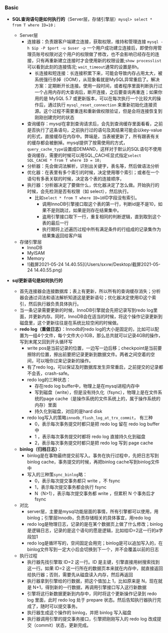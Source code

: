 ### Basic

- **SQL查询语句是如何执行的**（Server层，存储引擎层）`mysql> select * from T where ID=10；`
  - Server层
    - 连接器：负责跟客户端建立连接，获取权限，维持和管理连接 `mysql -h $ip -P $port -u $user -p` 一个用户成功建立连接后，即使你用管理员账号权限对这个用户的权限做了修改，也不会影响已经存在的连接，只有再重新建立连接时才会使用新的权限设置;`show processlist` 可以看到此刻的连接情况; `wait_timeout`通常的设置是8h。
      - 长连接和短连接：长连接积累下来，可能会导致内存占用太大，被系统强行杀掉（OOM），从现象看就是MySQL异常重启了。解决方案：定期断开长连接。使用一段时间，或者程序里面判断执行过一个占用内存的大查询后，断开连接，之后要查询再重连；如果你用的是 MySQL 5.7 或更新版本，可以在每次执行一个比较大的操作后，通过执行 `mysql_reset_connection` 来重新初始化连接资源。这个过程不需要重连和重新做权限验证，但是会将连接恢复到刚刚创建完时的状态
    - 查询缓存：mysql在拿到查询请求后，会先到查询缓存里面看看，之前是否执行了这条语句，之前执行过的语句及其结果可能会以key-value的形式，直接缓存在内存中。弊端是，当表被更新了，所有跟表有关的缓存都会被删掉。mysql提供了按需使用的方式，`query_cache_type`设置成DEMAND，这样对于默认的SQL语句不使用查询缓存，需要的时候可以用SQL_CACHE显式指定`select SQL_CACHE * from T where ID = 10;`
    - 分析器：先会做词法解析，识别出关键字，表名等，然后做语法分析
    - 优化器：在表里有多个索引的时候，决定使用哪个索引；或者在一个语句有多表关联的时候，决定各个表的连接顺序，
    - 执行器：分析器决定了要做什么，优化器决定了怎么做。开始执行的时候，会先检测是否有权限（如 select），然后执行。
      - 比如`select * from T where ID=10`ID字段没有索引。
        - 调用InnoDB引擎接口取这个表的第一行，判断id是不是10，如果不是则跳过，如果是则存在结果集中。
        - 盗用引擎接口取下一行，重复相同的判断逻辑，直到取到这个表的最后一行
        - 执行期将上述遍历过程中所有满足条件的行组成的记录集作为结果集返回给客户端
  - 存储引擎层
    - InnoDB
    - MyISAM
    - Memory
    - ![截屏2021-05-24 14.40.55](/Users/sxvw/Desktop/截屏2021-05-24 14.40.55.png)

- **sql更新语句是如何执行的**
  - 首先连接器会连接数据库；表上有更新，所以所有的查询缓存消失；分析器会通过词法和语法解析知道这是更新语句；优化器决定使用ID这个索引，然后执行器负责具体执行。
  - 当一条记录需要更新的时候，InnoDB引擎就会先把记录写到redo log里面，并更新内存。同时，InnoDB会在适当的时候，将这个操作记录更新到磁盘里，这个更新往往是在系统比较空闲的时候做。
  - **redo log（重做日志）**：Innodb的redo log的大小是固定的，比如可以配置为一组4个文件，每个文件大小1GB，那么总共就可以记录4GB的操作，写到末尾又回到开头循环写
    - write pos是当前记录的位置，一边写一边后移；checkpoint是当前要擦除的位置，擦出前要把记录更新到数据文件。两者之间空着的空间，可以哦你过来记录新的操作。
    - 有了redo log，可以保证及时数据库发生异常重启，之前提交的记录都不会丢，crash-safe。
    - redo log的三种状态：
      - 存在redo log buffer中，物理上是在mysql进程内存中
      - 写到磁盘（write），但是没有持久化（fsync），物理上是在文件系统的page cache（是操作系统的文件系统上的，属于操作系统的内存）里面
      - 持久化到磁盘，对应的是hard disk
    - redo log写入的策略`innodb_flush_log_at_trx_commit`， 有三种
      - 0，表示每次事务提交时都只是把 redo log 留在 redo log buffer 中
      - 1 ，表示每次事务提交时都将 redo log 直接持久化到磁盘
      - 2，表示每次事务提交时都只是把 redo log 写到 page cache
  - **binlog（归档日志）**：
    - binlog是在事物最终提交前写入。事务在执行过程中，先把日志写到binlog cache，事务提交的时候，再把binlog cache写到binlog文件中
    - 写入的三种策`sync_binlog`略：
      - 0，表示每次提交事务都只 write ，不 fsync 
      - 1，表示每次提交事务都会执行 fsync 
      - N（N>1），表示每次提交事务都 write ，但累积 N 个事务后才 fsync 
  - 对比
    - server层，主要是mysql功能层面的事情，所有引擎都可以使用，用binlog；引擎层Innodb，负责存储相关的具体事宜，用redo log
    - redo log是物理日志，记录的是在某个数据页上做了什么修改；binlog是逻辑日志，记录的是这个语句的愿是逻辑，比如给ID=2这一行的a字段加1
    - redo log是循环写的，空间固定会用完；binlog是可以追加写入的，在binlog文件写到一定大小后会切换到下一个，并不会覆盖以前的日志
  - 执行过程
    - 执行器先找引擎取 ID=2 这一行。ID 是主键，引擎直接用树搜索找到这一行。如果 ID=2 这一行所在的数据页本来就在内存中，就直接返回给执行器；否则，需要先从磁盘读入内存，然后再返回
    - 执行器拿到引擎给的行数据，把这个值加上 1，比如原来是 N，现在就是 N+1，得到新的一行数据，再调用引擎接口写入这行新数据
    - 引擎将这行新数据更新到内存中，同时将这个更新操作记录到 redo log 里面，此时 redo log 处于 prepare 状态。然后告知执行器执行完成了，随时可以提交事务。
    - 执行器生成这个操作的 binlog，并把 binlog 写入磁盘
    - 执行器调用引擎的提交事务接口，引擎把刚刚写入的 redo log 改成提交（commit）状态，更新完成。
